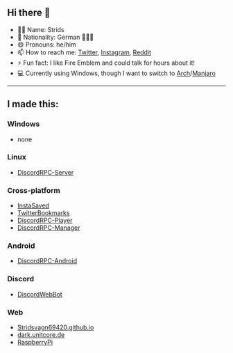 ## Hi there 👋
- 👨‍💻 Name: Strids
- 🚩 Nationality: German 🖤💖💛
- 😄 Pronouns: he/him
- 📫 How to reach me: [Twitter](https://twitter.com/rog_nineteen), [Instagram](https://www.instagram.com/rog_nineteen/), [Reddit](https://www.reddit.com/user/rog_nineteen)
- ⚡ Fun fact: I like Fire Emblem and could talk for hours about it!
- 💻 Currently using Windows, though I want to switch to [Arch](https://archlinux.org/)/[Manjaro](https://manjaro.org/)
<hr>

## I made this:
### Windows
* none

### Linux
* [DiscordRPC-Server](https://github.com/Stridsvagn69420/DiscordRPC-Server)

### Cross-platform
* [InstaSaved](https://github.com/Stridsvagn69420/InstaSaved)
* [TwitterBookmarks](https://github.com/Stridsvagn69420/TwitterBookmarks)
* [DiscordRPC-Player](https://github.com/Stridsvagn69420/DiscordRPC-Player)
* [DiscordRPC-Manager](https://github.com/Stridsvagn69420/DiscordRPC-Manager)

### Android
* [DiscordRPC-Android](https://github.com/Stridsvagn69420/DiscordRPC-Android)

### Discord
* [DiscordWebBot](https://github.com/Stridsvagn69420/DiscordWebBot)

### Web
* [Stridsvagn69420.github.io](https://github.com/Stridsvagn69420/Stridsvagn69420.github.io)
* [dark.unitcore.de](https://github.com/Stridsvagn69420/dark.unitcore.de)
* [RaspberryPi](https://github.com/Stridsvagn69420/RaspberryPi)
